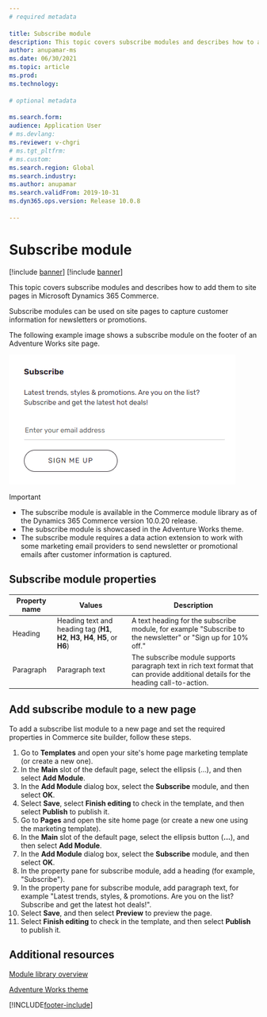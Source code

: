 ```yaml
---
# required metadata

title: Subscribe module
description: This topic covers subscribe modules and describes how to add them to site pages in Microsoft Dynamics 365 Commerce.
author: anupamar-ms
ms.date: 06/30/2021
ms.topic: article
ms.prod: 
ms.technology: 

# optional metadata

ms.search.form: 
audience: Application User
# ms.devlang: 
ms.reviewer: v-chgri
# ms.tgt_pltfrm: 
# ms.custom: 
ms.search.region: Global
ms.search.industry: 
ms.author: anupamar
ms.search.validFrom: 2019-10-31
ms.dyn365.ops.version: Release 10.0.8

---
```

# Subscribe module

[!include [banner](includes/banner.md)]
[!include [banner](includes/preview-banner.md)]

This topic covers subscribe modules and describes how to add them to site pages in Microsoft Dynamics 365 Commerce.

Subscribe modules can be used on site pages to capture customer information for newsletters or promotions. 

The following example image shows a subscribe module on the footer of an Adventure Works site page.

![Example of a subscribe module on the footer of an Adventure Works site page](./media/Subscribe.PNG)

>[!IMPORTANT]
> - The subscribe module is available in the Commerce module library as of the Dynamics 365 Commerce version 10.0.20 release.
> - The subscribe module is showcased in the Adventure Works theme.
> - The subscribe module requires a data action extension to work with some marketing email providers to send newsletter or promotional emails after customer information is captured.

## Subscribe module properties

| Property name  | Values | Description |
|----------------|--------|-------------|
| Heading        | Heading text and heading tag (**H1**, **H2**, **H3**, **H4**, **H5**, or **H6**) | A text heading for the subscribe module, for example "Subscribe to the newsletter" or "Sign up for 10% off." |
| Paragraph      | Paragraph text | The subscribe module supports paragraph text in rich text format that can provide additional details for the heading call-to-action. |

## Add subscribe module to a new page

To add a subscribe list module to a new page and set the required properties in Commerce site builder, follow these steps.

1. Go to **Templates** and open your site's home page marketing template (or create a new one).
1. In the **Main** slot of the default page, select the ellipsis (...), and then select **Add Module**.
1. In the **Add Module** dialog box, select the **Subscribe** module, and then select **OK**.
1. Select **Save**, select **Finish editing** to check in the template, and then select **Publish** to publish it.
1. Go to **Pages** and open the site home page (or create a new one using the marketing template).
1. In the **Main** slot of the default page, select the ellipsis button (**...**), and then select **Add Module**.
1. In the **Add Module** dialog box, select the **Subscribe** module, and then select **OK**.
1. In the property pane for subscribe module, add a heading (for example, "Subscribe").
1. In the property pane for subscribe module, add paragraph text, for example "Latest trends, styles, & promotions. Are you on the list? Subscribe and get the latest hot deals!".
1. Select **Save**, and then select **Preview** to preview the page.
1. Select **Finish editing** to check in the template, and then select **Publish** to publish it. 

## Additional resources

[Module library overview](starter-kit-overview.md)

[Adventure Works theme](adventure-works-theme.md)

[!INCLUDE[footer-include](../includes/footer-banner.md)]
